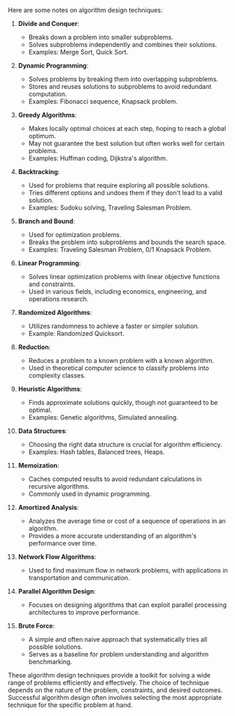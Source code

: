 Here are some notes on algorithm design techniques:

1. **Divide and Conquer**:
   - Breaks down a problem into smaller subproblems.
   - Solves subproblems independently and combines their solutions.
   - Examples: Merge Sort, Quick Sort.

2. **Dynamic Programming**:
   - Solves problems by breaking them into overlapping subproblems.
   - Stores and reuses solutions to subproblems to avoid redundant computation.
   - Examples: Fibonacci sequence, Knapsack problem.

3. **Greedy Algorithms**:
   - Makes locally optimal choices at each step, hoping to reach a global optimum.
   - May not guarantee the best solution but often works well for certain problems.
   - Examples: Huffman coding, Dijkstra's algorithm.

4. **Backtracking**:
   - Used for problems that require exploring all possible solutions.
   - Tries different options and undoes them if they don't lead to a valid solution.
   - Examples: Sudoku solving, Traveling Salesman Problem.

5. **Branch and Bound**:
   - Used for optimization problems.
   - Breaks the problem into subproblems and bounds the search space.
   - Examples: Traveling Salesman Problem, 0/1 Knapsack Problem.

6. **Linear Programming**:
   - Solves linear optimization problems with linear objective functions and constraints.
   - Used in various fields, including economics, engineering, and operations research.

7. **Randomized Algorithms**:
   - Utilizes randomness to achieve a faster or simpler solution.
   - Example: Randomized Quicksort.

8. **Reduction**:
   - Reduces a problem to a known problem with a known algorithm.
   - Used in theoretical computer science to classify problems into complexity classes.

9. **Heuristic Algorithms**:
   - Finds approximate solutions quickly, though not guaranteed to be optimal.
   - Examples: Genetic algorithms, Simulated annealing.

10. **Data Structures**:
    - Choosing the right data structure is crucial for algorithm efficiency.
    - Examples: Hash tables, Balanced trees, Heaps.

11. **Memoization**:
    - Caches computed results to avoid redundant calculations in recursive algorithms.
    - Commonly used in dynamic programming.

12. **Amortized Analysis**:
    - Analyzes the average time or cost of a sequence of operations in an algorithm.
    - Provides a more accurate understanding of an algorithm's performance over time.

13. **Network Flow Algorithms**:
    - Used to find maximum flow in network problems, with applications in transportation and communication.

14. **Parallel Algorithm Design**:
    - Focuses on designing algorithms that can exploit parallel processing architectures to improve performance.

15. **Brute Force**:
    - A simple and often naive approach that systematically tries all possible solutions.
    - Serves as a baseline for problem understanding and algorithm benchmarking.

These algorithm design techniques provide a toolkit for solving a wide range of problems efficiently and effectively. The choice of technique depends on the nature of the problem, constraints, and desired outcomes. Successful algorithm design often involves selecting the most appropriate technique for the specific problem at hand.